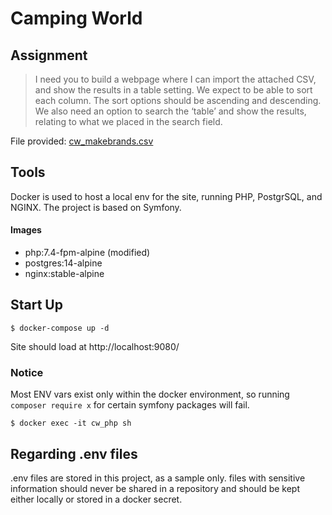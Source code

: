 # Camping World

## Assignment

> I need you to build a webpage where I can import the attached CSV, and show the results in a table setting. We expect to be able to sort each column. The sort options should be ascending and descending. We also need an option to search the ‘table’ and show the results, relating to what we placed in the search field.

File provided: [cw_makebrands.csv](https://github.com/SpencerDawson/coding-assignments-camping-world/blob/main/cw_makebrands.csv)

## Tools

Docker is used to host a local env for the site, running PHP, PostgrSQL, and NGINX. The project is based on Symfony.

#### Images
- php:7.4-fpm-alpine (modified)
- postgres:14-alpine
- nginx:stable-alpine

## Start Up

```Shell
$ docker-compose up -d
```

Site should load at http://localhost:9080/

### Notice

Most ENV vars exist only within the docker environment, so running `composer require x` for certain symfony packages will fail.  

```shell
$ docker exec -it cw_php sh
```

## Regarding .env files

.env files are stored in this project, as a sample only. files with sensitive information should never be shared in a repository and should be kept either locally or stored in a docker secret.